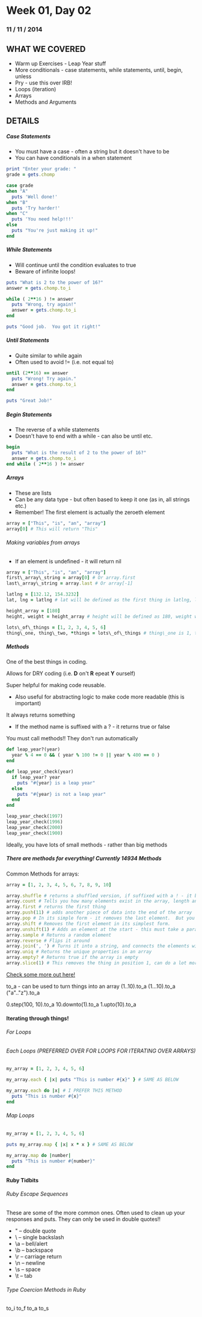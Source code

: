 Week 01, Day 02
===============
### 11 / 11 / 2014

WHAT WE COVERED
---------------

* Warm up Exercises - Leap Year stuff
* More conditionals - case statements, while statements, until, begin, unless
* Pry - use this over IRB!
* Loops (iteration)
* Arrays
* Methods and Arguments


DETAILS
-------

##### Case Statements

* You must have a case - often a string but it doesn't have to be
* You can have conditionals in a when statement

```ruby
print "Enter your grade: "
grade = gets.chomp

case grade
when "A"
  puts 'Well done!'
when "B"
  puts 'Try harder!'
when "C"
  puts 'You need help!!!'
else
  puts "You're just making it up!"
end
```

##### While Statements

* Will continue until the condition evaluates to true
* Beware of infinite loops!

```ruby
puts "What is 2 to the power of 16?"
answer = gets.chomp.to_i

while ( 2**16 ) != answer
  puts "Wrong, try again!"
  answer = gets.chomp.to_i
end

puts "Good job.  You got it right!"
```

##### Until Statements

* Quite similar to while again
* Often used to avoid != (i.e. not equal to)

```ruby
until (2**16) == answer
  puts "Wrong! Try again."
  answer = gets.chomp.to_i
end

puts "Great Job!"
```

##### Begin Statements

* The reverse of a while statements
* Doesn't have to end with a while - can also be until etc.

```ruby
begin
  puts "What is the result of 2 to the power of 16?"
  answer = gets.chomp.to_i
end while ( 2**16 ) != answer
```

##### Arrays

* These are lists
* Can be any data type - but often based to keep it one (as in, all strings etc.)
* Remember!  The first element is actually the zeroeth element

```ruby
array = ["This", "is", "an", "array"]
array[0] # This will return "This"
```

###### Making variables from arrays
* If an element is undefined - it will return nil

```ruby
array = ["This", "is", "an", "array"]
first\_array\_string = array[0] # Or array.first
last\_array\_string = array.last # Or array[-1]

latlng = [132.12, 154.3232]
lat, lng = latlng # lat will be defined as the first thing in latlng, lng will be defined as the second thing

height_array = [180]
height, weight = height_array # height will be defined as 180, weight will be defined as nil

lots\_of\_things = [1, 2, 3, 4, 5, 6]
thing\_one, thing\_two, *things = lots\_of\_things # thing\_one is 1, thing\_two is 2, things is an array of whatever is left
```

##### Methods

One of the best things in coding. 

Allows for DRY coding (i.e. **D** on't **R** epeat **Y** ourself)

Super helpful for making code reusable.
* Also useful for abstracting logic to make code more readable (this is important)  

It always returns something
* If the method name is suffixed with a ? - it returns true or false

You must call methods!! They don't run automatically

```ruby
def leap_year?(year)
  year % 4 == 0 && ( year % 100 != 0 || year % 400 == 0 )
end

def leap_year_check(year)
  if leap_year? year
    puts "#{year} is a leap year"
  else 
    puts "#{year} is not a leap year"
  end
end

leap_year_check(1997)
leap_year_check(1996)
leap_year_check(2000)
leap_year_check(1900)
```
Ideally, you have lots of small methods - rather than big methods

##### There are methods for everything! Currently 14934 Methods

Common Methods for arrays:
```ruby
array = [1, 2, 3, 4, 5, 6, 7, 8, 9, 10]

array.shuffle # returns a shuffled version, if suffixed with a ! - it becomes destructive
array.count # Tells you how many elements exist in the array, length and size do the same thing
array.first # returns the first thing
array.push(11) # adds another piece of data into the end of the array
array.pop # In its simple form - it removes the last element.  But you can do a lot more with it.
array.shift # Removes the first element in its simplest form.  
array.unshift(1) # Adds an element at the start - this must take a parameter!
array.sample # Returns a random element
array.reverse # Flips it around
array.join(', ') # Turns it into a string, and connects the elements with whatever is passed in.
array.uniq # Returns the unique properties in an array
array.empty? # Returns true if the array is empty
array.slice(1) # This removes the thing in position 1, can do a lot more!
```

[Check some more out here!](http://www.ruby-doc.org/core-2.1.4/Array.html)

  to_a - can be used to turn things into an array
  (1..10).to_a
  (1...10).to_a
  ("a".."z").to_a


  0.step(100, 10).to_a
  10.downto(1).to_a
  1.upto(10).to_a

#### Iterating through things!

###### For Loops



###### Each Loops (PREFERRED OVER FOR LOOPS FOR ITERATING OVER ARRAYS)
```ruby
my_array = [1, 2, 3, 4, 5, 6]

my_array.each { |x| puts "This is number #{x}" } # SAME AS BELOW

my_array.each do |x| # I PREFER THIS METHOD
  puts "This is number #{x}"
end
```

###### Map Loops
```ruby
my_array = [1, 2, 3, 4, 5, 6]

puts my_array.map { |x| x * x } # SAME AS BELOW

my_array.map do |number|
  puts "This is number #{number}"
end
```

#### Ruby Tidbits

###### Ruby Escape Sequences

These are some of the more common ones.  Often used to clean up your responses and puts.
They can only be used in double quotes!!  

* \" – double quote
* \\ – single backslash
* \a – bell/alert
* \b – backspace
* \r – carriage return
* \n – newline
* \s – space
* \t – tab

###### Type Coercion Methods in Ruby

to_i
to_f
to_a
to_s


